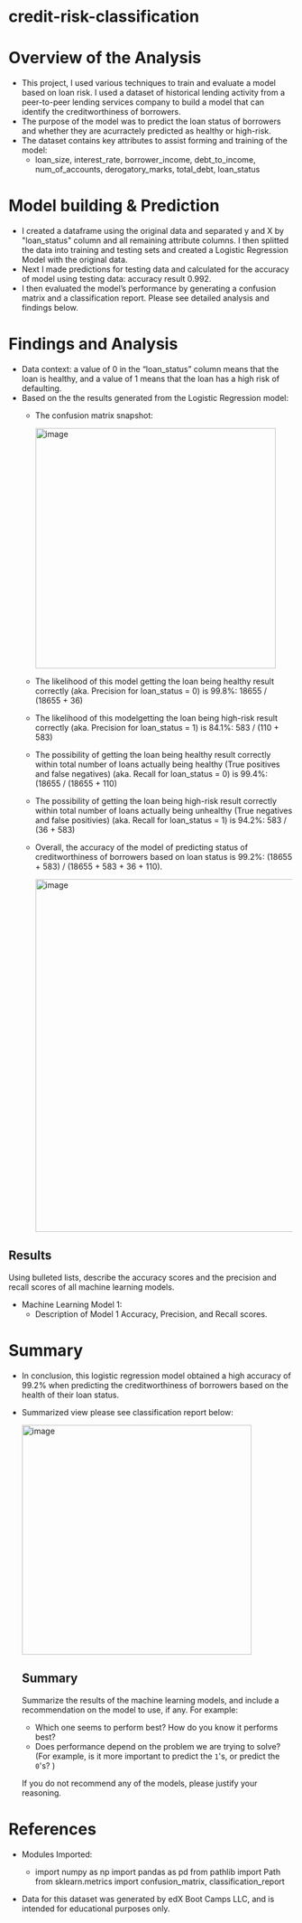 # credit-risk-classification

# Overview of the Analysis
- This project, I used various techniques to train and evaluate a model based on loan risk. I used a dataset of historical lending activity from a peer-to-peer lending services company to build a model that can identify the creditworthiness of borrowers.
- The purpose of the model was to predict the loan status of borrowers and whether they are acurractely predicted as healthy or high-risk. 
- The dataset contains key attributes to assist forming and training of the model:
  - loan_size, interest_rate,	borrower_income, debt_to_income,	num_of_accounts, derogatory_marks,	total_debt,	loan_status
  
# Model building & Prediction
- I created a dataframe using the original data and separated y and X by "loan_status" column and all remaining attribute columns. I then splitted the data into training and testing sets and created a Logistic Regression Model with the original data.
- Next I made predictions for testing data and calculated for the accuracy of model using testing data: accuracy result 0.992.
- I then evaluated the model’s performance by generating a confusion matrix and a classification report. Please see detailed analysis and findings below.

# Findings and Analysis 
- Data context: a value of 0 in the “loan_status” column means that the loan is healthy, and a value of 1 means that the loan has a high risk of defaulting.
- Based on the the results generated from the Logistic Regression model:
  - The confusion matrix snapshot:

    <img width="426" alt="image" src="https://github.com/Tianyueli/credit-risk-classification/assets/42381263/467df348-6197-4c55-9d9f-ddec67381349"> 
  - The likelihood of this model getting the loan being healthy result correctly (aka. Precision for loan_status = 0) is 99.8%: 18655 / (18655 + 36)
  - The likelihood of this modelgetting the loan being high-risk result correctly (aka. Precision for loan_status = 1) is 84.1%: 583 / (110 + 583)
  - The possibility of getting the loan being healthy result correctly within total number of loans actually being healthy (True positives and false negatives) (aka. Recall for loan_status = 0) is 99.4%: (18655 / (18655 + 110)
  - The possibility of getting the loan being high-risk result correctly within total number of loans actually being unhealthy (True negatives and false positivies) (aka. Recall for loan_status = 1) is 94.2%: 583 / (36 + 583)
  - Overall, the accuracy of the model of predicting status of creditworthiness of borrowers based on loan status is 99.2%: (18655 + 583) / (18655 + 583 + 36 + 110).

    <img width="625" alt="image" src="https://github.com/Tianyueli/credit-risk-classification/assets/42381263/01749a57-8431-41e2-9747-06eb22102b31">

    

## Results

Using bulleted lists, describe the accuracy scores and the precision and recall scores of all machine learning models.

* Machine Learning Model 1:
    * Description of Model 1 Accuracy, Precision, and Recall scores.


# Summary
- In conclusion, this logistic regression model obtained a high accuracy of 99.2% when predicting the creditworthiness of borrowers based on the health of their loan status.
- Summarized view please see classification report below:

    <img width="407" alt="image" src="https://github.com/Tianyueli/credit-risk-classification/assets/42381263/40d1c642-635d-458e-9d89-0fe989a93786">


    ## Summary
    
    Summarize the results of the machine learning models, and include a recommendation on the model to use, if any. For example:
    
    * Which one seems to perform best? How do you know it performs best?
    * Does performance depend on the problem we are trying to solve? (For example, is it more important to predict the `1`'s, or predict the `0`'s? )

    If you do not recommend any of the models, please justify your reasoning.



# References

- Modules Imported:
  - import numpy as np
    import pandas as pd
    from pathlib import Path
    from sklearn.metrics import confusion_matrix, classification_report

- Data for this dataset was generated by edX Boot Camps LLC, and is intended for educational purposes only.
